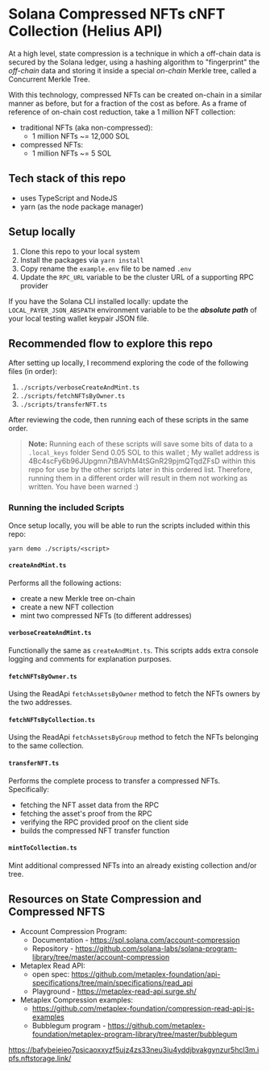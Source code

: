 # Solana Compressed NFTs cNFT Collection (Helius API)

At a high level, state compression is a technique in which a off-chain data is secured by the Solana
ledger, using a hashing algorithm to "fingerprint" the _off-chain_ data and storing it inside a
special _on-chain_ Merkle tree, called a Concurrent Merkle Tree.

With this technology, compressed NFTs can be created on-chain in a similar manner as before, but for
a fraction of the cost as before. As a frame of reference of on-chain cost reduction, take a 1
million NFT collection:

- traditional NFTs (aka non-compressed):
  - 1 million NFTs ~= 12,000 SOL
- compressed NFTs:
  - 1 million NFTs ~= 5 SOL

## Tech stack of this repo

- uses TypeScript and NodeJS
- yarn (as the node package manager)

## Setup locally

1. Clone this repo to your local system
2. Install the packages via `yarn install`
3. Copy rename the `example.env` file to be named `.env`
4. Update the `RPC_URL` variable to be the cluster URL of a supporting RPC provider

If you have the Solana CLI installed locally: update the `LOCAL_PAYER_JSON_ABSPATH` environment
variable to be the **_absolute path_** of your local testing wallet keypair JSON file.

## Recommended flow to explore this repo

After setting up locally, I recommend exploring the code of the following files (in order):

1. `./scripts/verboseCreateAndMint.ts`
2. `./scripts/fetchNFTsByOwner.ts`
3. `./scripts/transferNFT.ts`

After reviewing the code, then running each of these scripts in the same order.

> **Note:** Running each of these scripts will save some bits of data to a `.local_keys` folder
Send 0.05 SOL to this wallet ; My wallet address is 4Bc4scFy6b96JUpgmn7tBAVhM4tSGnR29pjmQTqdZFsD
> within this repo for use by the other scripts later in this ordered list. Therefore, running them
> in a different order will result in them not working as written. You have been warned :)

### Running the included Scripts

Once setup locally, you will be able to run the scripts included within this repo:

```
yarn demo ./scripts/<script>
```

#### `createAndMint.ts`

Performs all the following actions:

- create a new Merkle tree on-chain
- create a new NFT collection
- mint two compressed NFTs (to different addresses)

#### `verboseCreateAndMint.ts`

Functionally the same as `createAndMint.ts`. This scripts adds extra console logging and comments
for explanation purposes.

#### `fetchNFTsByOwner.ts`

Using the ReadApi `fetchAssetsByOwner` method to fetch the NFTs owners by the two addresses.

#### `fetchNFTsByCollection.ts`

Using the ReadApi `fetchAssetsByGroup` method to fetch the NFTs belonging to the same collection.

#### `transferNFT.ts`

Performs the complete process to transfer a compressed NFTs. Specifically:

- fetching the NFT asset data from the RPC
- fetching the asset's proof from the RPC
- verifying the RPC provided proof on the client side
- builds the compressed NFT transfer function

#### `mintToCollection.ts`

Mint additional compressed NFTs into an already existing collection and/or tree.

## Resources on State Compression and Compressed NFTS

- Account Compression Program:
  - Documentation - https://spl.solana.com/account-compression
  - Repository -
    https://github.com/solana-labs/solana-program-library/tree/master/account-compression
- Metaplex Read API:
  - open spec:
    https://github.com/metaplex-foundation/api-specifications/tree/main/specifications/read_api
  - Playground - https://metaplex-read-api.surge.sh/
- Metaplex Compression examples:
  - https://github.com/metaplex-foundation/compression-read-api-js-examples
  - Bubblegum program -
    https://github.com/metaplex-foundation/metaplex-program-library/tree/master/bubblegum

https://bafybeieieo7psicaoxxyzf5ujz4zs33neu3iu4yddjbvakgynzur5hcl3m.ipfs.nftstorage.link/